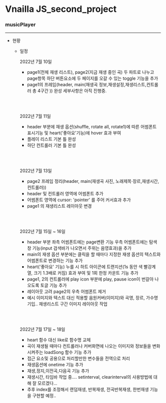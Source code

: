 <h1>Vnailla JS_second_project</h1>

<h3>musicPlayer</h3>

----------------------------------------------

* 현황

  * 일정

    2022년 7월 10일<br>

    * page1(전체 재생 리스트), page2(지금 재생 중인 곡) 두 파트로 나누고 page항목 하단 버튼요소에 두 페이지를 오갈 수 있는 toggle 기능을 추가
    * page1의 프레임(header, main(재생곡 정보,재생설정,재생리스트,컨트롤러 총 4구간 )) 완성 세부사항은 아직 진행중.

    <br><br>

    2022년 7월 11일 <br>

    * header 부분에 재생 옵션(shuffle, rotate all, rotate1)에 따른 어썸폰트 표시기능 및 heart('좋아요'기능)에 hover 효과 부여
    * 플레이 리스트 기본 틀 완성 
    * 하단 컨트롤러 기본 틀 완성 

    <br><br>

    2022년 7월 13일<br>

    * page2 프레임 정리(header, main(재생곡 사진, 노래제목·장르,재생시간,컨트롤러))
    * header 및 컨트롤러 영역에 어썸폰트 추가 
    * 어썸폰트 영역에 cursor: 'pointer' 를 주어 커서효과 추가 
    * page1 의 재생리스트 레이아웃 변경
  
    <br><br>
  
    2022년 7월 15일 ~ 16일 <br>
  
    * header 부분 좌측 어썸폰트에는 page변환 기능 우측 어썸폰트에는 탐색창 기능(input 검색바가 나오면서 주위는 음영효과)을 추가 
    * main의 재생 옵션 부분에는 클릭을 할 때마다 지정한 재생 옵션의 텍스트와 어썸폰트로 변경하는 기능 추가
    * heart('좋아요' 기능) 누를 시 하트 아이콘에 트랜지션(1s 동안 색 빨강계열, 크기 1.3배로 커짐) 효과 부여 및 1회 한정 카운트 기능 추가
    * page1, 2의 컨트롤러에 play icon 부분에 play, pause icon이 번갈아 나오도록 토글 기능 추가
    * 레이아웃 고려 page2의 우측 어썸폰트 제거
    * 예시 이미지와 텍스트 대신 적용할 음원커버(이미지)와 곡명, 장르, 가수명 기입.. 재생리스트 구간 이미지 레이아웃 작업
  
     <br> <br>
    
    2022년 7월 17일 ~ 18일
    
    * heart 함수 대신 like로 함수명 교체
    * 곡이 재생될 때마다 컨트롤러나 커버화면에 나오는 이미지와 정보들을 변화시켜주는 loadSong 함수 기능 추가 
    * 접근 요소및 공용으로 처리할만한 변수들을 전역으로 처리
    *  재생옵션에 onetime 기능 추가
    * 재생,정지,이전곡,다음곡 기능 추가
    * 재생시간, 타임바 작업 중.... setinterval, clearinterval의 사용방법에 대해 잘 모르겠다...
    * 추후 index를 조정해서 랜덤재생, 반복재생, 전곡반복재생, 한번재생 기능을 구현할 예정.. 


